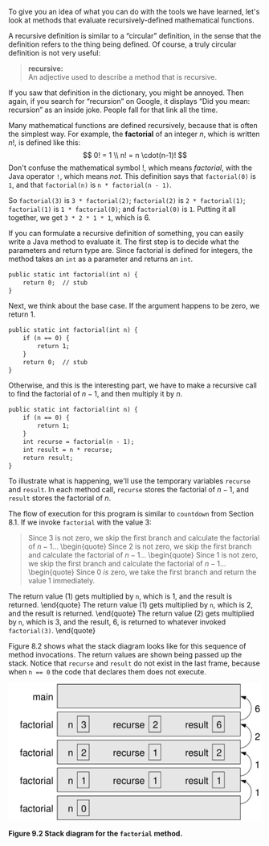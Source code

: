 To give you an idea of what you can do with the tools we have learned, let's look at methods that evaluate recursively-defined mathematical functions.

A recursive definition is similar to a “circular” definition, in the sense that the definition refers to the thing being defined.
Of course, a truly circular definition is not very useful:



> **recursive:** <br/>
> An adjective used to describe a method that is recursive.



If you saw that definition in the dictionary, you might be annoyed.
Then again, if you search for “recursion” on Google, it displays “Did you mean: recursion” as an inside joke.
People fall for that link all the time.


Many mathematical functions are defined recursively, because that is often the simplest way.
For example, the **factorial** of an integer $n$, which is written $n!$, is defined like this:
$$
0! = 1 \\
n! = n \cdot(n-1)!
$$
Don't confuse the mathematical symbol $!$, which means *factorial*, with the Java operator `!`, which means *not*.
This definition says that `factorial(0)` is `1`, and that `factorial(n)` is `n * factorial(n - 1)`.

So `factorial(3)` is `3 * factorial(2)`; `factorial(2)` is `2 * factorial(1)`; `factorial(1)` is `1 * factorial(0)`; and `factorial(0)` is `1`.
Putting it all together, we get `3 * 2 * 1 * 1`, which is 6.

If you can formulate a recursive definition of something, you can easily write a Java method to evaluate it.
The first step is to decide what the parameters and return type are.
Since factorial is defined for integers, the method takes an `int` as a parameter and returns an `int`.

```code
public static int factorial(int n) {
    return 0;  // stub
}
```

Next, we think about the base case.
If the argument happens to be zero, we return 1.

```code
public static int factorial(int n) {
    if (n == 0) {
        return 1;
    }
    return 0;  // stub
}
```

Otherwise, and this is the interesting part, we have to make a recursive call to find the factorial of $n-1$, and then multiply it by $n$.

```code
public static int factorial(int n) {
    if (n == 0) {
        return 1;
    }
    int recurse = factorial(n - 1);
    int result = n * recurse;
    return result;
}
```

To illustrate what is happening, we'll use the temporary variables `recurse` and `result`.
In each method call, `recurse` stores the factorial of $n - 1$, and `result` stores the factorial of $n$.

The flow of execution for this program is similar to `countdown` from Section 8.1.
If we invoke `factorial` with the value 3:



> Since 3 is not zero, we skip the first branch and calculate the factorial of $n-1$...
> \begin{quote}
> Since 2 is not zero, we skip the first branch and calculate the factorial of $n-1$...
> \begin{quote}
> Since 1 is not zero, we skip the first branch and calculate the factorial of $n-1$...
> \begin{quote}
> Since 0 *is* zero, we take the first branch and return the value 1 immediately.

The return value (1) gets multiplied by `n`, which is 1, and the result is returned.
\end{quote}
The return value (1) gets multiplied by `n`, which is 2, and the result is returned.
\end{quote}
The return value (2) gets multiplied by `n`, which is 3, and the result, 6, is returned to whatever invoked `factorial(3)`.
\end{quote}


Figure 8.2 shows what the stack diagram looks like for this sequence of method invocations.
The return values are shown being passed up the stack.
Notice that `recurse` and `result` do not exist in the last frame, because when `n == 0` the code that declares them does not execute.

![Figure 9.2 Stack diagram for the `factorial` method.](figs/stack3.jpg)

**Figure 9.2 Stack diagram for the `factorial` method.**